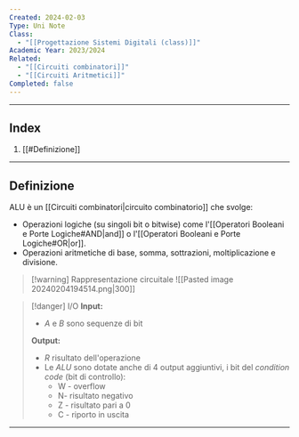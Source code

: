 ```yaml
---
Created: 2024-02-03
Type: Uni Note
Class:
  - "[[Progettazione Sistemi Digitali (class)]]"
Academic Year: 2023/2024
Related:
  - "[[Circuiti combinatori]]"
  - "[[Circuiti Aritmetici]]"
Completed: false
---
```

---
## Index
1. [[#Definizione]]

---
## Definizione 
ALU è un [[Circuiti combinatori|circuito combinatorio]] che svolge:
- Operazioni logiche (su singoli bit o bitwise) come l'[[Operatori Booleani e Porte Logiche#AND|and]] o l'[[Operatori Booleani e Porte Logiche#OR|or]].
- Operazioni aritmetiche di base, somma, sottrazioni, moltiplicazione e divisione.

>[!warning] Rappresentazione circuitale
![[Pasted image 20240204194514.png|300]]

>[!danger] I/O
>**Input:**
>- *A* e *B* sono sequenze di bit
>
> **Output:**
> - *R* risultato dell'operazione
> - Le *ALU* sono dotate anche di 4 output aggiuntivi, i bit del *condition code* (bit di controllo):
> 	- ﻿﻿W - overflow
> 	- ﻿﻿N- risultato negativo
> 	- ﻿﻿Z - risultato pari a 0
> 	- ﻿﻿C - riporto in uscita

---